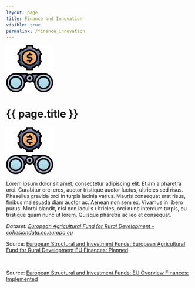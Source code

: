 ```yaml
---
layout: page
title: Finance and Innovation
visible: true
permalink: /finance_innovation
---
```


<div class="finance">
	<div class="centered-title">
		<img src="/assets/icons/DrawKit-SaaS/Color/Binocular.svg">
		<h1>{{ page.title }}</h1>
		<img src="/assets/icons/DrawKit-SaaS/Color/Binocular.svg" style="transform: scaleX(-1);">
	</div>
	<div class="data-flex-container">
		<p>
		<span class="temp">
			Lorem ipsum dolor sit amet, consectetur adipiscing elit. Etiam a pharetra orci. Curabitur orci eros, auctor tristique auctor luctus, ultricies sed risus. Phasellus gravida orci in turpis lacinia varius. Mauris consequat erat risus, finibus malesuada diam auctor ac. Aenean non sem ex. Vivamus in libero purus. Morbi blandit, nisl non iaculis ultricies, orci nunc interdum turpis, eu tristique quam nunc ut lorem. Quisque pharetra ac leo et consequat.
		</span>
		</p>
		<p style="font-style: italic;">
			<span>
				Dataset:
				<a class="underlined"
				   href="https://cohesiondata.ec.europa.eu/funds/eafrd">European Agricultural Fund for Rural Development - cohesiondata.ec.europa.eu</a>
			</span>
		</p>
	</div>
	<div class="finance-charts">
		<div class="chart1" style="max-width: 57rem; margin: auto;">
			<div class="ec-chart">
				<script defer src="https://cohesiondata.ec.europa.eu/api/assets/AE7982E9-D0CB-48FC-AC3E-F15BBA2CE389?embed.min.js&c=f&t=bs&d=fp&g=t&o=h&f=eafrd" charset="utf-8"></script>
				<p>Source: <a href="https://cohesiondata.ec.europa.eu/funds/eafrd#financing">European Structural and Investment Funds: European Agricultural Fund for Rural Development EU Finances: Planned</a></p>
			</div>
		</div>
		<br>
		<div class="chart2" style="max-width: 57rem; margin: auto;">
			<div class="ec-chart">
				<script defer src="https://cohesiondata.ec.europa.eu/api/assets/AE7982E9-D0CB-48FC-AC3E-F15BBA2CE389?embed.min.js&c=f&t=s&d=fi&g=c&f=eafrd" charset="utf-8"></script>
				<p>Source: <a href="https://cohesiondata.ec.europa.eu/overview#finance-implementation">European Structural and Investment Funds: EU Overview Finances: Implemented</a></p>
			</div>
		</div>
	</div>
</div>


<style>
.loader-spinner {
    border-left: 1.1em solid #62C0A5 !important;
}

.chart-background {
	fill: transparent !important;
}
.d3-scatter-chart svg{
	background-color: transparent !important;
}

.chart1 .color-box {
	background-color: #62C0A5 !important;
}

.chart1 .s0,
.chart1 .sEAFRD{
	fill: #62C0A5;
}

.content label,
.content [type="checkbox"] {
	display: initial;
}
</style>


<script>
var checkBarChart = setInterval(function() {
    wrapper1 = document.getElementsByClassName("d3-bar-chart")[0];
    chart1 = wrapper1.children[0];
    if (chart1) {
        clearInterval(checkBarChart);
        chart1.setAttribute("viewBox", "0 0 380 1200");
        // wrapper1.setAttribute("width", "400");
    }
}, 100);

var checkCheckbox = setInterval(function() {
    fixed_axes_checkbox = document.getElementsByClassName("ec-chart")[1].getElementsByTagName("input")[0]
    if (fixed_axes_checkbox) {
        clearInterval(checkCheckbox);
        fixed_axes_checkbox.checked = false;
        fixed_axes_checkbox.onchange();
    }
}, 500);
</script>